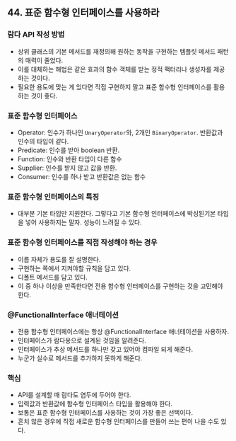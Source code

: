 ## 44. 표준 함수형 인터페이스를 사용하라

### 람다 API 작성 방법

- 상위 클래스의 기본 메서드를 재정의해 원하는 동작을 구현하는 템플릿 메서드 패턴의 매력이 줄었다.
- 이를 대체하는 해법은 같은 효과의 함수 객체를 받는 정적 팩터리나 생성자를 제공하는 것이다.
- 필요한 용도에 맞는 게 있다면 직접 구현하지 말고 표준 함수형 인터페이스를 활용하는 것이 좋다.



### 표준 함수형 인터페이스

- Operator: 인수가 하나인 `UnaryOperator`와, 2개인 `BinaryOperator`. 반환값과 인수의 타입이 같다.
- Predicate: 인수를 받아 boolean 반환.
- Function: 인수와 반환 타입이 다른 함수
- Supplier: 인수를 받지 않고 값을 반환.
- Consumer: 인수를 하나 받고 반환값은 없는 함수



### 표준 함수형 인터페이스의 특징

- 대부분 기본 타입만 지원한다. 그렇다고 기본 함수형 인터페이스에 박싱된기본 타입을 넣어 사용하지는 말자. 성능이 느려질 수 있다.



### 표준 함수형 인터페이스를 직접 작성해야 하는 경우

- 이름 자체가 용도를 잘 설명한다.
- 구현하는 쪽에서 지켜야할 규칙을 담고 있다.
- 디폴트 메서드를 담고 있다.
- 이 중 하나 이상을 만족한다면 전용 함수형 인터페이스를 구현하는 것을 고민해야 한다.



### @FunctionalInterface 애너테이션

- 전용 함수형 인터페이스에는 항상 @FunctionalInterface 애너테이션을 사용하자.
- 인터페이스가 람다용으로 설계된 것임을 알려준다.
- 인터페이스가 추상 메서드를 하나만 갖고 있어야 컴파일 되게 해준다.
- 누군가 실수로 메서드를 추가하지 못하게 해준다.



### 핵심

- API를 설계할 때 람다도 염두에 두어야 한다.
- 입력값과 반환값에 함수형 인터페이스 타입을 활용해야 한다.
- 보통은 표준 함수형 인터페이스를 사용하는 것이 가장 좋은 선택이다.
- 흔치 않은 경우에 직접 새로운 함수형 인터페이스를 만들어 쓰는 편이 나을 수도 있다.